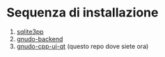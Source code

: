 # Sequenza di installazione

1. [sqlite3pp](https://github.com/matteoalessiocarrara/sqlite3pp)
2. [gnudo-backend](https://github.com/matteoalessiocarrara/GNUDO-backend)
3. [gnudo-cpp-ui-qt](https://github.com/matteoalessiocarrara/GNUDO-cpp-ui-qt) (questo repo dove siete ora)